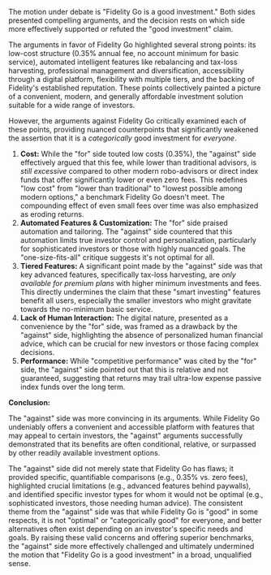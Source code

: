 The motion under debate is "Fidelity Go is a good investment." Both sides presented compelling arguments, and the decision rests on which side more effectively supported or refuted the "good investment" claim.

The arguments in favor of Fidelity Go highlighted several strong points: its low-cost structure (0.35% annual fee, no account minimum for basic service), automated intelligent features like rebalancing and tax-loss harvesting, professional management and diversification, accessibility through a digital platform, flexibility with multiple tiers, and the backing of Fidelity's established reputation. These points collectively painted a picture of a convenient, modern, and generally affordable investment solution suitable for a wide range of investors.

However, the arguments against Fidelity Go critically examined each of these points, providing nuanced counterpoints that significantly weakened the assertion that it is a *categorically* good investment for *everyone*.

1.  **Cost:** While the "for" side touted low costs (0.35%), the "against" side effectively argued that this fee, while lower than traditional advisors, is *still excessive* compared to other modern robo-advisors or direct index funds that offer significantly lower or even zero fees. This redefines "low cost" from "lower than traditional" to "lowest possible among modern options," a benchmark Fidelity Go doesn't meet. The compounding effect of even small fees over time was also emphasized as eroding returns.
2.  **Automated Features & Customization:** The "for" side praised automation and tailoring. The "against" side countered that this automation limits true investor control and personalization, particularly for sophisticated investors or those with highly nuanced goals. The "one-size-fits-all" critique suggests it's not optimal for all.
3.  **Tiered Features:** A significant point made by the "against" side was that key advanced features, specifically tax-loss harvesting, are *only available for premium plans* with higher minimum investments and fees. This directly undermines the claim that these "smart investing" features benefit all users, especially the smaller investors who might gravitate towards the no-minimum basic service.
4.  **Lack of Human Interaction:** The digital nature, presented as a convenience by the "for" side, was framed as a drawback by the "against" side, highlighting the absence of personalized human financial advice, which can be crucial for new investors or those facing complex decisions.
5.  **Performance:** While "competitive performance" was cited by the "for" side, the "against" side pointed out that this is relative and not guaranteed, suggesting that returns may trail ultra-low expense passive index funds over the long term.

**Conclusion:**

The "against" side was more convincing in its arguments. While Fidelity Go undeniably offers a convenient and accessible platform with features that may appeal to certain investors, the "against" arguments successfully demonstrated that its benefits are often conditional, relative, or surpassed by other readily available investment options.

The "against" side did not merely state that Fidelity Go has flaws; it provided specific, quantifiable comparisons (e.g., 0.35% vs. zero fees), highlighted crucial limitations (e.g., advanced features behind paywalls), and identified specific investor types for whom it would not be optimal (e.g., sophisticated investors, those needing human advice). The consistent theme from the "against" side was that while Fidelity Go is "good" in some respects, it is not "optimal" or "categorically good" for everyone, and better alternatives often exist depending on an investor's specific needs and goals. By raising these valid concerns and offering superior benchmarks, the "against" side more effectively challenged and ultimately undermined the motion that "Fidelity Go is a good investment" in a broad, unqualified sense.